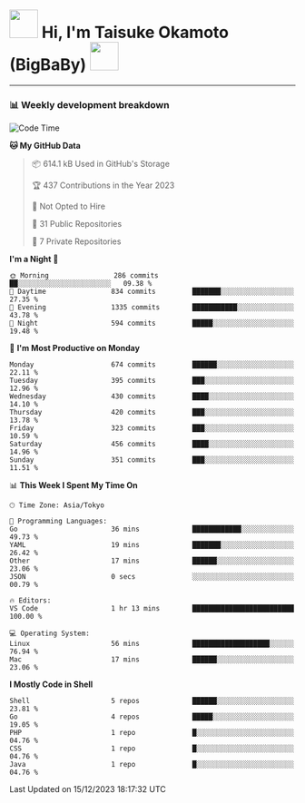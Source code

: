 <!-- Title -->
<h1>
    <img src="https://media.tenor.com/TlyRveJkgo4AAAAi/cloud-cloud-strife.gif" width="50"/> 
    Hi, I'm Taisuke Okamoto (BigBaBy) 
    <img src="https://media.tenor.com/TlyRveJkgo4AAAAi/cloud-cloud-strife.gif" width="50"/>
</h1>

---

<h3> 📊 Weekly development breakdown </h3>
<!-- waka-readme-stats -->

<!--START_SECTION:waka-->
![Code Time](http://img.shields.io/badge/Code%20Time-1%2C665%20hrs%2049%20mins-blue)

**🐱 My GitHub Data** 

> 📦 614.1 kB Used in GitHub's Storage 
 > 
> 🏆 437 Contributions in the Year 2023
 > 
> 🚫 Not Opted to Hire
 > 
> 📜 31 Public Repositories 
 > 
> 🔑 7 Private Repositories 
 > 
**I'm a Night 🦉** 

```text
🌞 Morning                286 commits         ██░░░░░░░░░░░░░░░░░░░░░░░   09.38 % 
🌆 Daytime                834 commits         ███████░░░░░░░░░░░░░░░░░░   27.35 % 
🌃 Evening                1335 commits        ███████████░░░░░░░░░░░░░░   43.78 % 
🌙 Night                  594 commits         █████░░░░░░░░░░░░░░░░░░░░   19.48 % 
```
📅 **I'm Most Productive on Monday** 

```text
Monday                   674 commits         ██████░░░░░░░░░░░░░░░░░░░   22.11 % 
Tuesday                  395 commits         ███░░░░░░░░░░░░░░░░░░░░░░   12.96 % 
Wednesday                430 commits         ████░░░░░░░░░░░░░░░░░░░░░   14.10 % 
Thursday                 420 commits         ███░░░░░░░░░░░░░░░░░░░░░░   13.78 % 
Friday                   323 commits         ███░░░░░░░░░░░░░░░░░░░░░░   10.59 % 
Saturday                 456 commits         ████░░░░░░░░░░░░░░░░░░░░░   14.96 % 
Sunday                   351 commits         ███░░░░░░░░░░░░░░░░░░░░░░   11.51 % 
```


📊 **This Week I Spent My Time On** 

```text
🕑︎ Time Zone: Asia/Tokyo

💬 Programming Languages: 
Go                       36 mins             ████████████░░░░░░░░░░░░░   49.73 % 
YAML                     19 mins             ███████░░░░░░░░░░░░░░░░░░   26.42 % 
Other                    17 mins             ██████░░░░░░░░░░░░░░░░░░░   23.06 % 
JSON                     0 secs              ░░░░░░░░░░░░░░░░░░░░░░░░░   00.79 % 

🔥 Editors: 
VS Code                  1 hr 13 mins        █████████████████████████   100.00 % 

💻 Operating System: 
Linux                    56 mins             ███████████████████░░░░░░   76.94 % 
Mac                      17 mins             ██████░░░░░░░░░░░░░░░░░░░   23.06 % 
```

**I Mostly Code in Shell** 

```text
Shell                    5 repos             ██████░░░░░░░░░░░░░░░░░░░   23.81 % 
Go                       4 repos             █████░░░░░░░░░░░░░░░░░░░░   19.05 % 
PHP                      1 repo              █░░░░░░░░░░░░░░░░░░░░░░░░   04.76 % 
CSS                      1 repo              █░░░░░░░░░░░░░░░░░░░░░░░░   04.76 % 
Java                     1 repo              █░░░░░░░░░░░░░░░░░░░░░░░░   04.76 % 
```




 Last Updated on 15/12/2023 18:17:32 UTC
<!--END_SECTION:waka-->
